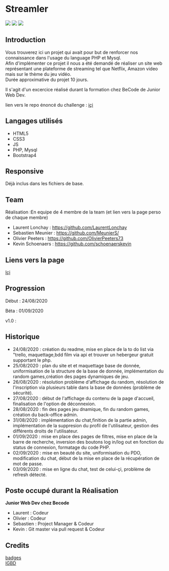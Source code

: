 # Streamler
![](https://img.shields.io/badge/code-WIP-yellow)
![](https://img.shields.io/badge/chat-refresh%20fail-orange)
![](https://img.shields.io/badge/Company-Becode-blue)


## Introduction

Vous trouverez ici un projet qui avait pour but de renforcer nos connaissance dans l'usage du language PHP et Mysql.  
Afin d'implémenter ce projet il nous a été demandé de réaliser un site web représentant une plateforme de streaming tel que Netflix, Amazon video mais sur le thème du jeu vidéo.  
Durée approximative du projet 10 jours.

Il s'agit d'un excercice réalisé durant la formation chez BeCode de Junior Web Dev.  

lien vers le repo énoncé du challenge : [içi](https://github.com/becodeorg/BXL-Swartz-3-21/blob/master/06-PHP/getflix_project.md)

## Langages utilisés

+ HTML5
+ CSS3  
+ JS
+ PHP, Mysql
+ Bootstrap4

## Responsive

Déjà inclus dans les fichiers de base.

## Team

Réalisation :En equipe de 4 
 membre de la team (et lien vers la page perso de chaque membre)  
+ Laurent Lonchay : https://github.com/LaurentLonchay  
+ Sebastien Meunier : https://github.com/MeunierS/  
+ Olivier Peeters : https://github.com/OlivierPeeters73  
+ Kevin Schoenaers : https://github.com/schoenaerskevin

## Liens vers la page  

[Içi](http://streamler.orgfree.com/index.php)  

## Progression

Début : 24/08/2020

Béta : 01/09/2020  

v1.0 :   

## Historique

+ 24/08/2020 : création du readme, mise en place de la to do list via "trello, maquettage,bdd film via api et trouver un hebergeur gratuit supportant le php.
+ 25/08/2020 : plan du  site et et maquettage  base de donnée, uniformisation de la structure de la base de donnée, implémentation du random games,création des pages dynamiques de jeu.
+ 26/08/2020 : résolution problème d'affichage du random, résolution de l'inscription via plusieurs table dans la base de données (problème de sécurité).
+ 27/08/2020 : début de l'affichage du contenu de la page d'accueil, finalisation de l'option de déconnexion.
+ 28/08/2020 : fin des pages jeu dnamique, fin du random games, création du back-office admin.
+ 31/08/2020 : implémentation du chat,finition de la partie admin, implémentation de la suppresion du profil de l'utilisateur, gestion des différents droits de l'utilisateur.
+ 01/09/2020 : mise en place des pages de filtres, mise en place de la barre de recherche, inversion des boutons log in/log out en fonction du status de connexion, formatage du code PHP.
+ 02/09/2020 : mise en beauté du site, uniformisation du PDO, modification du chat, début de la mise en place de la récupération de mot de passe.
+ 03/09/2020 : mise en ligne du chat, test de celui-çi, problème de refresh détecté.

## Poste occupé durant la Réalisation

**Junior Web Dev chez Becode**
+ Laurent : Codeur
+ Olivier :  Codeur
+ Sebastien : Project Manager & Codeur
+ Kevin : Git master via pull request & Codeur

## Credits

[badges](https://shields.io/)  
[IGBD](https://www.igdb.com)

